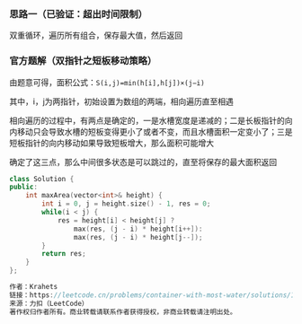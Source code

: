 ### 思路一（已验证：超出时间限制）

双重循环，遍历所有组合，保存最大值，然后返回



### 官方题解（双指针之短板移动策略）

由题意可得，面积公式：`S(i,j)=min(h[i],h[j])×(j−i)`

其中，i，j为两指针，初始设置为数组的两端，相向遍历直至相遇

相向遍历的过程中，有两点是确定的，一是水槽宽度是递减的；二是长板指针的向内移动只会导致水槽的短板变得更小了或者不变，而且水槽面积一定变小了；三是短板指针的向内移动如果导致短板增大，那么面积可能增大

确定了这三点，那么中间很多状态是可以跳过的，直至将保存的最大面积返回


```c++
class Solution {
public:
    int maxArea(vector<int>& height) {
        int i = 0, j = height.size() - 1, res = 0;
        while(i < j) {
            res = height[i] < height[j] ? 
                max(res, (j - i) * height[i++]): 
                max(res, (j - i) * height[j--]); 
        }
        return res;
    }
};

作者：Krahets
链接：https://leetcode.cn/problems/container-with-most-water/solutions/11491/container-with-most-water-shuang-zhi-zhen-fa-yi-do/
来源：力扣（LeetCode）
著作权归作者所有。商业转载请联系作者获得授权，非商业转载请注明出处。
```

